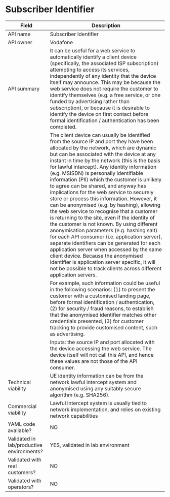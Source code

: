 # Subscriber Identifier


 | **Field** | Description | 
 | ---- | ----- |
 | API name | Subscriber Identifier |
 | API owner | Vodafone |
 | API summary | It can be useful for a web service to automatically identify a client device (specifically, the associated ISP subscription) attempting to access its services, independently of any identity that the device itself may announce. This may be because the web service does not require the customer to identify themselves (e.g. a free service, or one funded by advertising rather than subscription), or because it is desirable to identify the device on first contact before formal identification / authentication has been completed. |
 | | The client device can usually be identified from the source IP and port they have been allocated by the network, which are dynamic but can be associated with the device at any instant in time by the network (this is the basis for lawful intercept). Any identity information (e.g. MSISDN) is personally identifiable information (PII) which the customer is unlikely to agree can be shared, and anyway has implications for the web service to securely store or process this information. However, it can be anonymised (e.g. by hashing), allowing the web service to recognise that a customer is returning to the site, even if the identity of the customer is not known. By using different anonymisation parameters (e.g. hashing salt) for each API consumer (i.e. application server), separate identifiers can be generated for each application server when accessed by the same client device. Because the anonymised identifier is application server specific, it will not be possible to track clients across different application servers. |
 | |For example, such information could be useful in the following scenarios: (1) to present the customer with a customised landing page, before formal identification / authentication, (2) for security / fraud reasons, to establish that the anonymised identifier matches other credentials presented, (3) for customer tracking to provide customised content, such as advertising. |
 | | Inputs: the source IP and port allocated with the device accessing the web service. The device itself will not call this API, and hence these values are not those of the API consumer. |
 | Technical viability | UE identity information can be from the network lawful intercept system and anonymised using any suitably secure algorithm (e.g. SHA256). |
 | Commercial viability | Lawful intercept system is usually tied to network implementation, and relies on existing network capabilities |
 | YAML code available? | NO |
 | Validated in lab/productive environments? | YES, validated in lab environment |
 | Validated with real customers? | NO |
 | Validated with operators? | NO |

